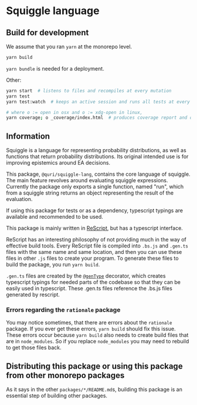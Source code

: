 # Squiggle language

## Build for development

We assume that you ran `yarn` at the monorepo level.

```sh
yarn build
```

`yarn bundle` is needed for a deployment.

Other:

```sh
yarn start  # listens to files and recompiles at every mutation
yarn test
yarn test:watch  # keeps an active session and runs all tests at every mutation

# where o := open in osx and o := xdg-open in linux,
yarn coverage; o _coverage/index.html  # produces coverage report and opens it in browser
```

## Information

Squiggle is a language for representing probability distributions, as well as functions that return probability distributions. Its original intended use is for improving epistemics around EA decisions.

This package, `@quri/squiggle-lang`, contains the core language of squiggle. The main feature revolves around evaluating squiggle expressions. Currently the package only exports a single function, named "run", which from a squiggle string returns an object representing the result of the evaluation.

If using this package for tests or as a dependency, typescript typings are available and recommended to be used.

This package is mainly written in [ReScript](https://rescript-lang.org/), but has a typescript interface.

ReScript has an interesting philosophy of not providing much in the way of effective build tools. Every ReScript file is compiled into `.bs.js` and `.gen.ts` files with the same name and same location, and then you can use these files in other `.js` files to create your program. To generate these files to build the package, you run `yarn build`.

`.gen.ts` files are created by the [`@genType`](https://rescript-lang.org/docs/gentype/latest/getting-started) decorator, which creates typescript typings for needed parts of the codebase so that they can be easily used in typescript. These .gen.ts files reference the .bs.js files generated by rescript.

### Errors regarding the `rationale` package

You may notice sometimes, that there are errors about the `rationale` package. If you ever get these errors, `yarn build` should fix this issue. These errors occur because `yarn build` also needs to create build files that are in `node_modules`. So if you replace `node_modules` you may need to rebuild to get those files back.

## Distributing this package or using this package from other monorepo packages

As it says in the other `packages/*/README.md`s, building this package is an essential step of building other packages.
